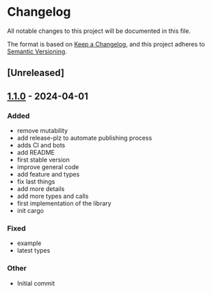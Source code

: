# Changelog
All notable changes to this project will be documented in this file.

The format is based on [Keep a Changelog](https://keepachangelog.com/en/1.0.0/),
and this project adheres to [Semantic Versioning](https://semver.org/spec/v2.0.0.html).

## [Unreleased]

## [1.1.0](https://github.com/mossida/tado/compare/v1.0.0...v1.1.0) - 2024-04-01

### Added
- remove mutability
- add release-plz to automate publishing process
- adds CI and bots
- add README
- first stable version
- improve general code
- add feature and types
- fix last things
- add more details
- add more types and calls
- first implementation of the library
- init cargo

### Fixed
- example
- latest types

### Other
- Initial commit
